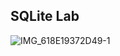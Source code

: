 ## SQLite Lab

![IMG_618E19372D49-1](https://github.com/nogibjj/sqlite-lab-keonnartey/assets/125210401/48b26726-431d-4a9d-a744-b9dd9860e792)



